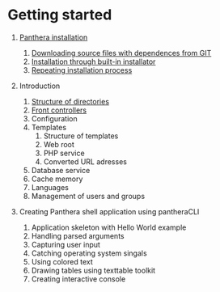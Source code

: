 Getting started
=================

1. [Panthera installation](https://github.com/Panthera-Framework/panthera-docs/blob/master/src/english/panthera-installation/index.md)
    1. [Downloading source files with dependences from GIT](https://github.com/Panthera-Framework/panthera-docs/blob/master/src/english/panthera-installation/index.md#downloading-source-files-with-dependences-from-git)
    2. [Installation through built-in installator](https://github.com/Panthera-Framework/panthera-docs/blob/master/src/english/panthera-installation/index.md#installation-through-built-in-installator)
    3. [Repeating installation process](https://github.com/Panthera-Framework/panthera-docs/blob/master/src/english/panthera-installation/index.md#repeating-installation-process)

2. Introduction
    1. [Structure of directories](https://github.com/Panthera-Framework/panthera-docs/blob/master/src/english/introduction/directory-structure.md)
    2. [Front controllers](https://github.com/Panthera-Framework/panthera-docs/blob/master/src/english/introduction/front-controllers.md)
    3. Configuration
    4. Templates
        1. Structure of templates
        2. Web root
        3. PHP service
        4. Converted URL adresses
    5. Database service
    6. Cache memory
    7. Languages
    8. Management of users and groups

3. Creating Panthera shell application using pantheraCLI
    1. Application skeleton with Hello World example
    2. Handling parsed arguments
    3. Capturing user input
    4. Catching operating system singals
    5. Using colored text
    6. Drawing tables using texttable toolkit
    7. Creating interactive console
